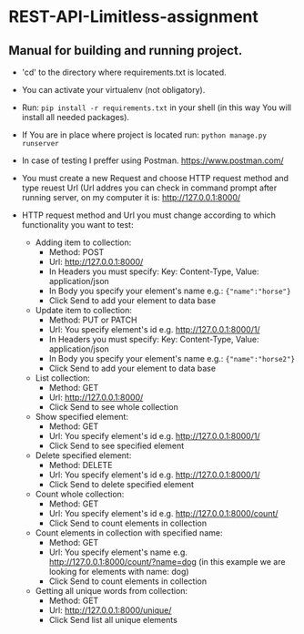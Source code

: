 # REST-API-Limitless-assignment
## Manual for building and running project.

* 'cd' to the directory where requirements.txt is located.
* You can activate your virtualenv (not obligatory).
* Run: `pip install -r requirements.txt` in your shell (in this way You will install all needed packages).
* If You are in place where project is located run: `python manage.py runserver`
* In case of testing I preffer using Postman. https://www.postman.com/
* You must create a new Request and choose HTTP request method and type reuest Url (Url addres you can check in command prompt after running server, on my computer it is: http://127.0.0.1:8000/
* HTTP request method and Url you must change according to which functionality you want to test:

	* Adding item to collection:
		* Method: POST
		* Url: http://127.0.0.1:8000/
		* In Headers you must specify: Key: Content-Type, Value: application/json
		* In Body you specify your element's name e.g.: `{"name":"horse"}` 
		* Click Send to add your element to data base	
	* Update item to collection:
		* Method: PUT or PATCH
		* Url: You specify element's id e.g. http://127.0.0.1:8000/1/
		* In Headers you must specify: Key: Content-Type, Value: application/json
		* In Body you specify your element's name e.g.: `{"name":"horse2"}` 
		* Click Send to add your element to data base	
	* List collection:
		* Method: GET
		* Url: http://127.0.0.1:8000/
		* Click Send to see whole collection
	* Show specified element:
		* Method: GET
		* Url: You specify element's id e.g. http://127.0.0.1:8000/1/
		* Click Send to see specified element	
	* Delete specified element:
		* Method: DELETE
		* Url: You specify element's id e.g. http://127.0.0.1:8000/1/
		* Click Send to delete specified element
	* Count whole collection:
		* Method: GET
		* Url: You specify element's id e.g. http://127.0.0.1:8000/count/
		* Click Send to count elements in collection
	* Count elements in collection with specified name:
		* Method: GET
		* Url: You specify element's name e.g. http://127.0.0.1:8000/count/?name=dog (in this example we are looking for elements with name: dog)
		* Click Send to count elements in collection	
	* Getting all unique words from collection:
		* Method: GET
		* Url: http://127.0.0.1:8000/unique/
		* Click Send list all unique elements	
